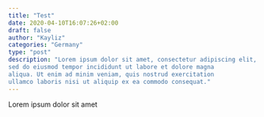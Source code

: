 ```yaml
---
title: "Test"
date: 2020-04-10T16:07:26+02:00
draft: false
author: "Kayliz"
categories: "Germany"
type: "post"
description: "Lorem ipsum dolor sit amet, consectetur adipiscing elit,
sed do eiusmod tempor incididunt ut labore et dolore magna
aliqua. Ut enim ad minim veniam, quis nostrud exercitation
ullamco laboris nisi ut aliquip ex ea commodo consequat."
---
```


Lorem ipsum dolor sit amet
